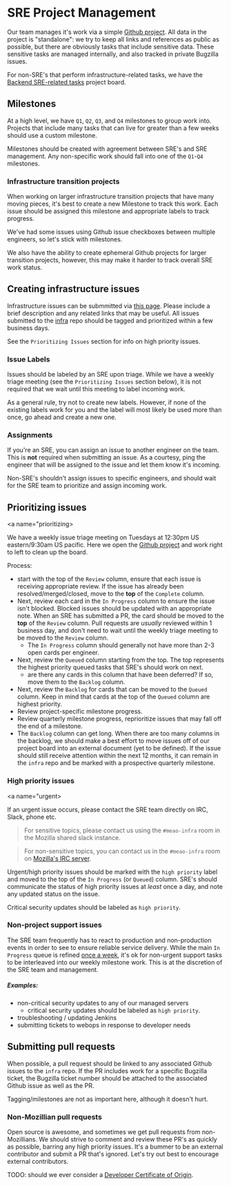 # SRE Project Management

Our team manages it's work via a simple [Github project](https://github.com/mozmar/infra/projects/2). All data in the project is "standalone": we try to keep all links and references as public as possible, but there are obviously tasks that include sensitive data. These sensitive tasks are managed internally, and also tracked in private Bugzilla issues.

For non-SRE's that perform infrastructure-related tasks, we have the [Backend SRE-related tasks](https://github.com/mozmar/infra/projects/3) project board.

## Milestones

At a high level, we have `Q1`, `Q2`, `Q3`, and `Q4` milestones to group work into. Projects that include many tasks that can live for greater than a few weeks should use a custom milestone. 

Milestones should be created with agreement between SRE's and SRE management. Any non-specific work should fall into one of the `Q1`-`Q4` milestones.

### Infrastructure transition projects

When working on larger infrastructure transition projects that have many moving pieces, it's best to create a new Milestone to track this work. Each issue should be assigned this milestone and appropriate labels to track progress. 

We've had some issues using Github issue checkboxes between multiple engineers, so let's stick with milestones.

We also have the ability to create ephemeral Github projects for larger transition projects, however, this may make it harder to track overall SRE work status.

## Creating infrastructure issues

Infrastructure issues can be submmitted via [this page](https://github.com/mozmar/infra/issues). Please include a brief description and any related links that may be useful. All issues submitted to the [infra](https://github.com/mozmar/infra/) repo should be tagged and prioritized within a few business days. 

See the `Prioritizing Issues` section for info on high priority issues.

### Issue Labels 

Issues should be labeled by an SRE upon triage. While we have a weekly triage meeting (see the `Prioritizing Issues` section below), it is not required that we wait until this meeting to label incoming work.

As a general rule, try not to create new labels. However, if none of the existing labels work for you and the label will most likely be used more than once, go ahead and create a new one.

### Assignments

If you're an SRE, you can assign an issue to another engineer on the team. This is **not** required when submitting an issue. As a courtesy, ping the engineer that will be assigned to the issue and let them know it's incoming.

Non-SRE's shouldn't assign issues to specific engineers, and should wait for the SRE team to prioritize and assign incoming work.

## Prioritizing issues 

<a name="prioritizing></a>

We have a weekly issue triage meeting on Tuesdays at 12:30pm US eastern/9:30am US pacific. Here we open the [Github project](https://github.com/mozmar/infra/projects/2) and work right to left to clean up the board.

Process:

- start with the top of the `Review` column, ensure that each issue is receiving appropriate review. If the issue has already been resolved/merged/closed, move to the **top** of the `Complete` column.
- Next, review each card in the `In Progress` column to ensure the issue isn't blocked. Blocked issues should be updated with an appropriate note. When an SRE has submitted a PR, the card should be moved to the **top** of the `Review` column. Pull requests are _usually_ reviewed within 1 business day, and don't need to wait until the weekly triage meeting to be moved to the `Review` column.
	- The `In Progress` column should generally not have more than 2-3 open cards per engineer.
- Next, review the `Queued` column starting from the top. The top represents the highest priority queued tasks that SRE's should work on next.
	- are there any cards in this column that have been deferred? If so, move them to the `Backlog` column. 
- Next, review the `Backlog` for cards that can be moved to the `Queued` column. Keep in mind that cards at the top of the `Queued` column are highest priority.
- Review project-specific milestone progress.
- Review quarterly milestone progress, reprioritize issues that may fall off the end of a milestone.
- The `Backlog` column can get long. When there are too many columns in the backlog, we should make a best effort to move issues off of our project board into an external document (yet to be defined). If the issue should still receive attention within the next 12 months, it can remain in the `infra` repo and be marked with a prospective quarterly milestone.

### High priority issues

<a name="urgent></a>

If an urgent issue occurs, please contact the SRE team directly on IRC, Slack, phone etc. 

> For sensitive topics, please contact us using the `#meao-infra` room in the Mozilla shared slack instance.

> For non-sensitive topics, you can contact us in the `#meao-infra` room on [Mozilla's IRC server](https://wiki.mozilla.org/IRC).

Urgent/high priority issues should be marked with the `high priority` label and moved to the top of the `In Progress` (or `Queued`) column. SRE's should communicate the status of high priority issues at _least_ once a day, and note any updated status on the issue.

Critical security updates should be labeled as `high priority`.

### Non-project support issues

The SRE team frequently has to react to production and non-production events in order to see to ensure reliable service delivery. While the main `In Progress` queue is refined [once a week](#prioritizing), it's ok for non-urgent support tasks to be interleaved into our weekly milestone work. This is at the discretion of the SRE team and management. 

##### Examples:

- non-critical security updates to any of our managed servers
	- critical security updates should be labeled as `high priority`.
- troubleshooting / updating Jenkins
- submitting tickets to webops in response to developer needs


## Submitting pull requests

When possible, a pull request should be linked to any associated Github issues to the `infra` repo. If the PR includes work for a specific Bugzilla ticket, the Bugzilla ticket number should be attached to the associated Github issue as well as the PR.

Tagging/milestones are not as important here, although it doesn't hurt. 

### Non-Mozillian pull requests

Open source is awesome, and sometimes we get pull requests from non-Mozillians. We should strive to comment and review these PR's as quickly as possible, barring any high priority issues. It's a bummer to be an external contributor and submit a PR that's ignored. Let's try out best to encourage external contributors.

TODO: should we ever consider a [Developer Certificate of Origin](https://github.com/habitat-sh/habitat/blob/master/CONTRIBUTING.md#signing-your-commits). 

